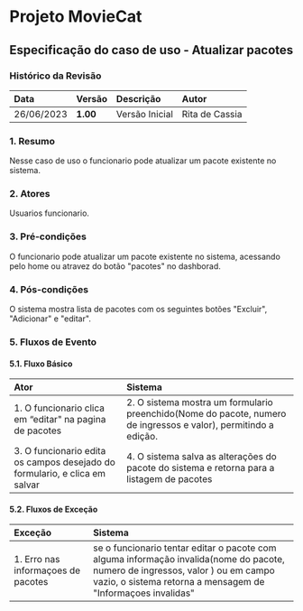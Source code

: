# Projeto MovieCat

## Especificação do caso de uso - Atualizar pacotes

### Histórico da Revisão 

|  Data  | Versão | Descrição | Autor |
|:-------|:-------|:----------|:------|
| 26/06/2023 | **1.00** | Versão Inicial  | Rita de Cassia |

### 1. Resumo 

Nesse caso de uso o funcionario pode atualizar um pacote existente no sistema.

### 2. Atores 

Usuarios funcionario.

### 3. Pré-condições

O funcionario pode atualizar um pacote existente no sistema, acessando pelo home ou atravez do botão "pacotes" no dashborad.

### 4. Pós-condições

O sistema mostra lista de pacotes com os seguintes botões "Excluir", "Adicionar" e "editar".

### 5. Fluxos de Evento

#### 5.1. Fluxo Básico

| Ator   | Sistema |
|:-------|:--------|
| 1. O funcionario clica em “editar" na pagina de pacotes| 2. O sistema mostra um formulario preenchido(Nome do pacote, numero de ingressos e valor), permitindo a edição.|
| 3. O funcionario edita os campos desejado do formulario, e clica em salvar| 4. O sistema salva as alterações do pacote do sistema e retorna para a listagem de pacotes|


#### 5.2. Fluxos de Exceção

| Exceção | Sistema |
|:--------|:--------|
| 1. Erro nas informaçoes de pacotes | se o funcionario tentar editar o pacote com alguma informação invalida(nome do pacote, numero de ingressos, valor ) ou em campo vazio, o sistema retorna a mensagem de "Informaçoes invalidas" |
